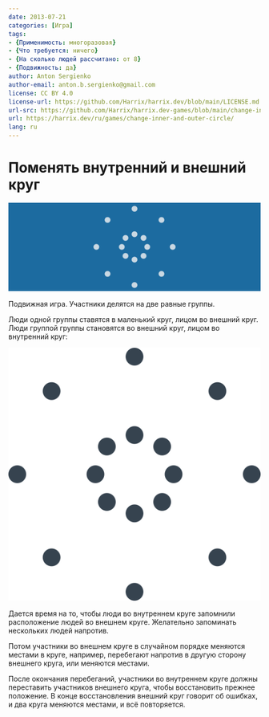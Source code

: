 ```yaml
---
date: 2013-07-21
categories: [Игра]
tags:
- {Применимость: многоразовая}
- {Что требуется: ничего}
- {На сколько людей рассчитано: от 8}
- {Подвижность: да}
author: Anton Sergienko
author-email: anton.b.sergienko@gmail.com
license: CC BY 4.0
license-url: https://github.com/Harrix/harrix.dev/blob/main/LICENSE.md
url-src: https://github.com/Harrix/harrix.dev-games/blob/main/change-inner-and-outer-circle/change-inner-and-outer-circle.md
url: https://harrix.dev/ru/games/change-inner-and-outer-circle/
lang: ru
---
```


# Поменять внутренний и внешний круг

![Featured image](featured-image.svg)

Подвижная игра. Участники делятся на две равные группы.

Люди одной группы ставятся в маленький круг, лицом во внешний круг. Люди группой группы становятся во внешний круг, лицом во внутренний круг:

![Расположение игроков](img/game.svg)

Дается время на то, чтобы люди во внутреннем круге запомнили расположение людей во внешнем круге. Желательно запоминать нескольких людей напротив.

Потом участники во внешнем круге в случайном порядке меняются местами в круге, например, перебегают напротив в другую сторону внешнего круга, или меняются местами.

После окончания перебеганий, участники во внутреннем круге должны переставить участников внешнего круга, чтобы восстановить прежнее положение. В конце восстановления внешний круг говорит об ошибках, и два круга меняются местами, и всё повторяется.
